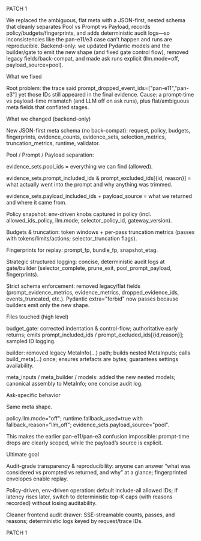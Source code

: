 PATCH 1

We replaced the ambiguous, flat meta with a JSON-first, nested schema that cleanly separates Pool vs Prompt vs Payload, records policy/budgets/fingerprints, and adds deterministic audit logs—so inconsistencies like the pan-e11/e3 case can’t happen and runs are reproducible.
Backend-only: we updated Pydantic models and the builder/gate to emit the new shape (and fixed gate control flow), removed legacy fields/back-compat, and made ask runs explicit (llm.mode=off, payload_source=pool).

What we fixed

Root problem: the trace said prompt_dropped_event_ids=["pan-e11","pan-e3"] yet those IDs still appeared in the final evidence. Cause: a prompt-time vs payload-time mismatch (and LLM off on ask runs), plus flat/ambiguous meta fields that conflated stages.

What we changed (backend-only)

New JSON-first meta schema (no back-compat):
request, policy, budgets, fingerprints, evidence_counts, evidence_sets, selection_metrics, truncation_metrics, runtime, validator.

Pool / Prompt / Payload separation:

evidence_sets.pool_ids = everything we can find (allowed).

evidence_sets.prompt_included_ids & prompt_excluded_ids[{id, reason}] = what actually went into the prompt and why anything was trimmed.

evidence_sets.payload_included_ids + payload_source = what we returned and where it came from.

Policy snapshot: env-driven knobs captured in policy (incl. allowed_ids_policy, llm.mode, selector_policy_id, gateway_version).

Budgets & truncation: token windows + per-pass truncation metrics (passes with tokens/limits/actions; selector_truncation flags).

Fingerprints for replay: prompt_fp, bundle_fp, snapshot_etag.

Strategic structured logging: concise, deterministic audit logs at gate/builder (selector_complete, prune_exit, pool_prompt_payload, fingerprints).

Strict schema enforcement: removed legacy/flat fields (prompt_evidence_metrics, evidence_metrics, dropped_evidence_ids, events_truncated, etc.). Pydantic extra="forbid" now passes because builders emit only the new shape.

Files touched (high level)

budget_gate: corrected indentation & control-flow; authoritative early returns; emits prompt_included_ids / prompt_excluded_ids[{id,reason}]; sampled ID logging.

builder: removed legacy MetaInfo(...) path; builds nested MetaInputs; calls build_meta(...) once; ensures artefacts are bytes; guarantees settings availability.

meta_inputs / meta_builder / models: added the new nested models; canonical assembly to MetaInfo; one concise audit log.

Ask-specific behavior

Same meta shape.

policy.llm.mode="off"; runtime.fallback_used=true with fallback_reason="llm_off"; evidence_sets.payload_source="pool".

This makes the earlier pan-e11/pan-e3 confusion impossible: prompt-time drops are clearly scoped, while the payload’s source is explicit.

Ultimate goal

Audit-grade transparency & reproducibility: anyone can answer “what was considered vs prompted vs returned, and why” at a glance; fingerprinted envelopes enable replay.

Policy-driven, env-driven operation: default include-all allowed IDs; if latency rises later, switch to deterministic top-K caps (with reasons recorded) without losing auditability.

Cleaner frontend audit drawer: SSE-streamable counts, passes, and reasons; deterministic logs keyed by request/trace IDs.


PATCH 1




